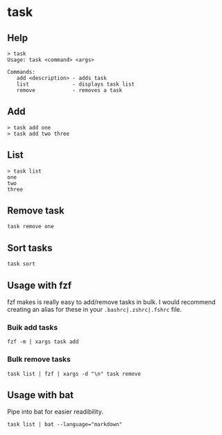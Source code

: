 # task

## Help

```
> task
Usage: task <command> <args>

Commands:
   add <description> - adds task
   list              - displays task list
   remove            - removes a task
```

## Add

```
> task add one
> task add two three
```

## List

```
> task list
one
two
three
```

## Remove task

```
task remove one
```

## Sort tasks

```
task sort
```

## Usage with fzf

fzf makes is really easy to add/remove tasks in bulk. I would recommend creating an alias for these in your `.bashrc|.zshrc|.fshrc` file.

### Buik add tasks

```
fzf -m | xargs task add
```

### Bulk remove tasks

```
task list | fzf | xargs -d "\n" task remove
```

## Usage with bat

Pipe into bat for easier readibility.

```
task list | bat --language="markdown"
```